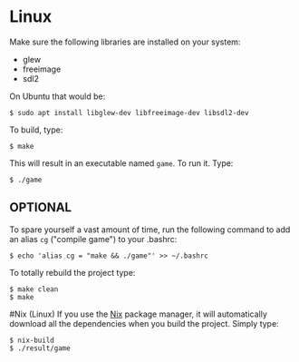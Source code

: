 # Linux

Make sure the following libraries are installed on your system:

* glew
* freeimage
* sdl2

On Ubuntu that would be:

```
$ sudo apt install libglew-dev libfreeimage-dev libsdl2-dev
```

To build, type:

```
$ make
```

This will result in an executable named `game`. To run it. Type:
```
$ ./game
```

## OPTIONAL

To spare yourself a vast amount of time, run the following command to add an alias `cg` ("compile game") to your .bashrc:
```
$ echo 'alias cg = "make && ./game"' >> ~/.bashrc
```

To totally rebuild the project type:

```
$ make clean
$ make
```

 #Nix (Linux)
If you use the [Nix](https://nixos.org/nix/) package manager,
it will automatically download all the dependencies when you build the project.
Simply type:

```
$ nix-build
$ ./result/game
```